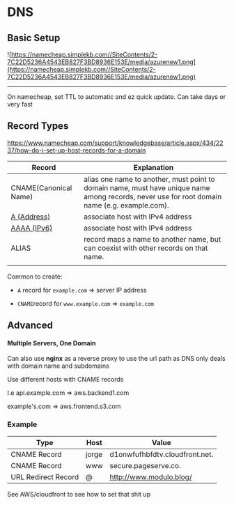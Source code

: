 # DNS

## Basic Setup

![https://namecheap.simplekb.com//SiteContents/2-7C22D5236A4543EB827F3BD8936E153E/media/azurenew1.png](https://namecheap.simplekb.com//SiteContents/2-7C22D5236A4543EB827F3BD8936E153E/media/azurenew1.png)

****

On namecheap, set TTL to automatic and ez quick update. Can take days or very fast

## Record Types

https://www.namecheap.com/support/knowledgebase/article.aspx/434/2237/how-do-i-set-up-host-records-for-a-domain

| Record                                                       | Explanation                                                  |
| ------------------------------------------------------------ | ------------------------------------------------------------ |
| CNAME(Canonical Name)                                        | alias one name to another, must point to  domain name, must have unique name among records, never use for root domain name (e.g. example.com). |
| [A (Address)](https://www.namecheap.com/support/knowledgebase/article.aspx/319/2237/how-can-i-set-up-an-a-address-record-for-my-domain) | associate host with IPv4 address                             |
| [AAAA (IPv6)](https://www.namecheap.com/support/knowledgebase/article.aspx/319/2237/how-can-i-set-up-an-a-address-record-for-my-domain) | associate host with IPv4 address                             |
| ALIAS                                                        | record maps a name to another name, but can coexist with other records on that name. |
|                                                              |                                                              |

Common to create: 

-  `A` record for `example.com` => server IP address

- `CNAME`record for `www.example.com` => `example.com`

  

## Advanced

#### Multiple Servers, One Domain

Can also use **nginx** as a reverse proxy to use the url path as DNS only deals with domain name and subdomains

Use different hosts with CNAME records

I.e api.example.com => aws.backend1.com 

example's.com => aws.frontend.s3.com

### Example

| Type                | Host  | Value                          |
| ------------------- | ----- | ------------------------------ |
| CNAME Record        | jorge | d1onwfufhbfdtv.cloudfront.net. |
| CNAME Record        | www   | secure.pageserve.co.           |
| URL Redirect Record | @     | http://www.modulo.blog/        |

See AWS/cloudfront to see how to set that shit up